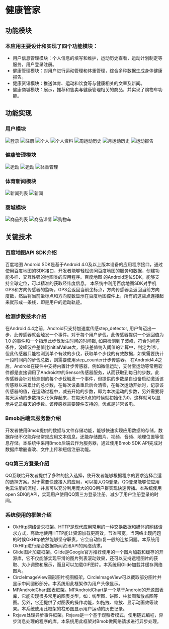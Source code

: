 # 健康管家

## 功能模块
### 本应用主要设计和实现了四个功能模块：
- 用户信息管理模块：个人信息的填写和维护，运动历史查看，运动计划制定等服务，用户登录注册。
- 健康管理模块：对用户进行运动管理和体重管理，综合多种数据生成身体健康报告。
- 健康资讯模块：推送体育、运动和饮食等与健康相关的文章及新闻。
- 健康商城模块：展示，推荐和售卖与健康管理相关的商品，并实现了购物车功能。

## 功能实现
### 用户模块
![登录](https://raw.githubusercontent.com/plzspara/image/master/healthManager/login.jpg)
![注册](https://raw.githubusercontent.com/plzspara/image/master/healthManager/register.jpg)
![个人](https://raw.githubusercontent.com/plzspara/image/master/healthManager/personal.jpg)
![个人资料](https://raw.githubusercontent.com/plzspara/image/master/healthManager/receiver.jpg)
![周运动历史](https://raw.githubusercontent.com/plzspara/image/master/healthManager/week_sportHis.jpg)
![月运动历史](https://raw.githubusercontent.com/plzspara/image/master/healthManager/month_sportHis.jpg)
![运动报告](https://raw.githubusercontent.com/plzspara/image/master/healthManager/healthReport.jpg)

### 健康管理模块
![运动](https://raw.githubusercontent.com/plzspara/image/master/healthManager/main.jpg)
![运动](https://raw.githubusercontent.com/plzspara/image/master/healthManager/run.jpg)
![体重管理](https://raw.githubusercontent.com/plzspara/image/master/healthManager/weight.jpg)

### 体育新闻模块
![新闻列表](https://raw.githubusercontent.com/plzspara/image/master/healthManager/newsList.jpg)
![新闻](https://raw.githubusercontent.com/plzspara/image/master/healthManager/news.jpg)

### 商城模块
![商品列表](https://raw.githubusercontent.com/plzspara/image/master/healthManager/goods.jpg)
![商品详情](https://raw.githubusercontent.com/plzspara/image/master/healthManager/goodsDe.jpg)
![购物车](https://raw.githubusercontent.com/plzspara/image/master/healthManager/shopCar.jpg)


## 关键技术
### 百度地图API SDK介绍
百度地图 Android SDK是基于Android 4.0及以上版本设备的应用程序接口，通过使用百度地图的SDK接口，开发者能够轻松访问百度地图的服务和数据，创建功能多样、交互性强的地图类的应用程序。百度地图 的Android定位SDK，能够支持全球定位，可以精准的获取经纬度信息。
本系统中利用百度地图SDK对手机GPS和方向传感器的监听，GPS会返回当前坐标点，方向传感器会返回当前方向度数，然后将当前坐标点和方向度数显示在百度地图控件上，所有的这些点连接起来就形成一条线，即是用户的运动轨迹。

### 检测步数技术介绍
在Android 4.4之前，Android只支持加速度传感step_detector, 用户每迈出一步，此传感器就会触发一个事件。对于每个用户步伐，此传感器提供一个返回值为 1.0 的事件和一个指示此步伐发生时间的时间戳, 如果检测到了波峰，符合时间差条件，波峰波谷差值比initialValue大，将该差值纳入阈值的计算中，判定为1步。但此传感器只能检测到单个有效的步伐，获取单个步伐的有效数据，如果需要统计一段时间内的步伐总数，则需要使用step_counter计步传感器。
在Android4.4之后，Android在硬件中支持内置计步传感器，例如微信运动，支付宝运动等常用软件都是直接调用了Android中的Sensor传感器服务，从而获取到每日的步数。此传感器会针对检测到的每个步伐触发一个事件，但提供的步数是自设备启动激活该传感器以来累计的总步数，在每次设备重启后会清零，在每次运动开始时，记录该传感器的值，在运动过程中，减去开始的步数，即为本次运动的步数，另外需要将每天运动的步数持久化保存起来，在每天0点的时候就初始化为0，这样就可以显示并记录每天的步数。该传感器需要硬件支持的，优点是非常省电。

### Bmob后端云服务器介绍
开发者使用Bmob提供的数据与文件存储功能，能够快速实现应用数据的存储。数据存储不仅能存储常规应用文本信息，还能存储图片、视频、音频、地理位置等信息存储。本系统中采用Bmob后端云作为服务器，通过使用Bmob SDK API完成对数据库增删查改、文件上传和短信注册功能。

### QQ第三方登录介绍
QQ互联给开发者提供了多种的接入选择，使开发者能够根据程序的要求选择合适的选择方案。对于需要快速接入的应用，可以接入QQ登录，QQ登录能够使应用免去注册的流程，并且可以充分利用庞大的QQ用户群实现快速传播。本系统使用open SDK的API，实现用户使用QQ第三方登录注册，减少了用户注册登录的时间。

### 系统使用的框架介绍
- OkHttp网络请求框架。HTTP是现代应用常用的一种交换数据和媒体的网络请求方式，高效地使用HTTP能让资源加载更高效，节省带宽。当网络出现问题的时候OkHttp依然能够坚守职责，它会自动恢复一般的连接问题。本系统用OkHttp进行聚合数据新闻资讯API的网络请求。
- Glide图片加载框架。Glide是Google官方推荐使用的一个图片加载和缓存的开源库，它不仅能够实现平滑的图片列表滚动效果，还可以支持远程图片的获取、大小调整和展示，而且可以加载GIF图片。本系统用Glide加载并缓存网络图片。
- CircleImageView圆形图片视图框架。CircleImageView可以截取部分图片并显示中间圆形部分。本系统用此框架作为用户头像显示。
- MPAndroidChart图表框架。MPAndroidChart是一个基于Android的开源图表库，它能实现很多常用的图表类型，如：线型图、饼图、柱状图和散点图等图。另外，它还提供了对图表的操作功能，如拖拽、缩放、显示动画效等效果。本系统使用此框架的柱形图显示用户运动的历史记录。
- Rxjava处理异步事件框架。Rxjava是一个基于观察者模式，使用链式编程，异步消息处理的程序的库。本系统用此框架对Bmob做网络请求进行异步处理。
